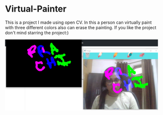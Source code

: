 # Virtual-Painter
This is a project I made using open CV. In this a person can virtually paint with three different colors also can erase the painting. If you like the project don't mind starring the project:)


![**Output**](https://github.com/Prachi0203/Virtual-Painter/blob/master/header/output.png)
